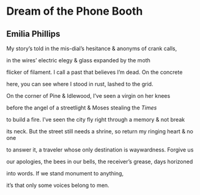 # Dream of the Phone Booth
## Emilia Phillips
My story’s told in the mis-dial’s
hesitance & anonyms of crank calls,

in the wires’ electric elegy
& glass expanded by the moth

flicker of filament. I call a past
that believes I’m dead. On the concrete

here, you can see where
I stood in rust, lashed to the grid.

On the corner of Pine & Idlewood,
I’ve seen a virgin on her knees

before the angel
of a streetlight & Moses stealing the _Times_

to build a fire. I’ve seen the city fly
right through a memory  & not break

its neck. But the street still needs a shrine,
so return my ringing heart & no one

to answer it, a traveler whose only destination is
waywardness. Forgive us

our apologies, the bees in our bells, the receiver’s
grease, days horizoned

into words. If we stand
monument to anything,

it’s that only some voices belong
to men.